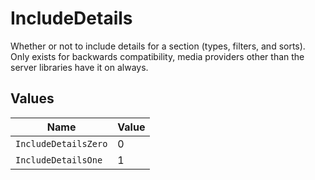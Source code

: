 # IncludeDetails

Whether or not to include details for a section (types, filters, and sorts). 
Only exists for backwards compatibility, media providers other than the server libraries have it on always.



## Values

| Name                 | Value                |
| -------------------- | -------------------- |
| `IncludeDetailsZero` | 0                    |
| `IncludeDetailsOne`  | 1                    |